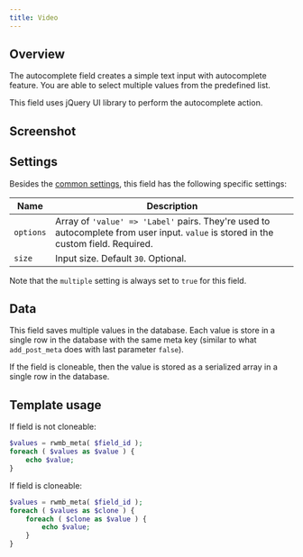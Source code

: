 ```yaml
---
title: Video
---
```


## Overview

The autocomplete field creates a simple text input with autocomplete feature. You are able to select multiple values from the predefined list.

This field uses jQuery UI library to perform the autocomplete action.

## Screenshot

## Settings

Besides the [common settings](/field-settings/), this field has the following specific settings:

Name | Description
--- | ---
`options` | Array of `'value' => 'Label'` pairs. They're used to autocomplete from user input. `value` is stored in the custom field. Required.
`size` | Input size. Default `30`. Optional.

Note that the `multiple` setting is always set to `true` for this field.

## Data

This field saves multiple values in the database. Each value is store in a single row in the database with the same meta key (similar to what `add_post_meta` does with last parameter `false`).

If the field is cloneable, then the value is stored as a serialized array in a single row in the database.

## Template usage

If field is not cloneable:

```php
$values = rwmb_meta( $field_id );
foreach ( $values as $value ) {
    echo $value;
}
```

If field is cloneable:

```php
$values = rwmb_meta( $field_id );
foreach ( $values as $clone ) {
    foreach ( $clone as $value ) {
        echo $value;
    }
}
```